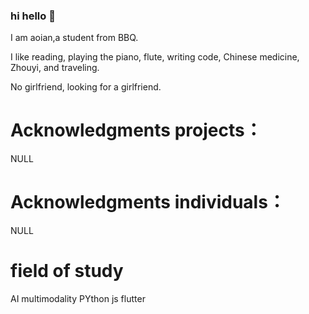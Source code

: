 ### hi hello 👋

I am aoian,a student from BBQ.

I like reading, playing the piano, flute, writing code, Chinese medicine, Zhouyi, and traveling.

No girlfriend, looking for a girlfriend.

# Acknowledgments projects：

 NULL

# Acknowledgments individuals：

NULL
# field of study

AI multimodality
PYthon
js
flutter
